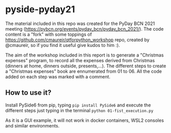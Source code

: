 # pyside-pyday21

The material included in this repo was created for the PyDay BCN 2021 meeting (https://pybcn.org/events/pyday_bcn/pyday_bcn_2021/).
The code content is a "fork" with some toppings of https://github.com/cmaureir/qtforpython_workshop repo, created by @cmaureir, so if you find it useful give kudos to him :).

The aim of the workshop included in this report is to generate a "Christmas expenses" program, to record all the expenses derived from Christmas (dinners at home, dinners outside, presents,...). 
The different steps to create a "Christmas expenses" book are ennumerated from 01 to 06. All the code added on each step was marked with a comment.

## How to use it?
Install PySide6 from pip, typing
```pip install PySide6```
and execute the different steps just typing in the terminal
```python 01-fist_execution.py```

As it is a GUI example, it will not work in docker containers, WSL2 consoles and similar environments.
